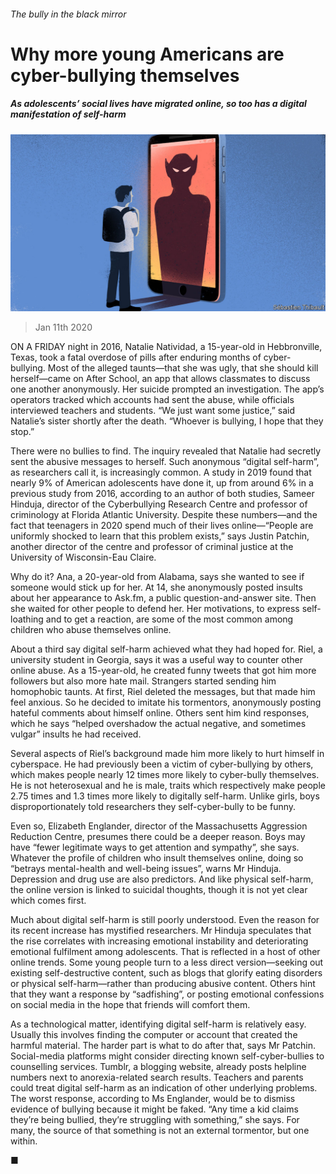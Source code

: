 ###### The bully in the black mirror

# Why more young Americans are cyber-bullying themselves 

##### As adolescents’ social lives have migrated online, so too has a digital manifestation of self-harm 

![image](images/20200111_USD001_0.jpg) 

> Jan 11th 2020 

ON A FRIDAY night in 2016, Natalie Natividad, a 15-year-old in Hebbronville, Texas, took a fatal overdose of pills after enduring months of cyber-bullying. Most of the alleged taunts—that she was ugly, that she should kill herself—came on After School, an app that allows classmates to discuss one another anonymously. Her suicide prompted an investigation. The app’s operators tracked which accounts had sent the abuse, while officials interviewed teachers and students. “We just want some justice,” said Natalie’s sister shortly after the death. “Whoever is bullying, I hope that they stop.” 

There were no bullies to find. The inquiry revealed that Natalie had secretly sent the abusive messages to herself. Such anonymous “digital self-harm”, as researchers call it, is increasingly common. A study in 2019 found that nearly 9% of American adolescents have done it, up from around 6% in a previous study from 2016, according to an author of both studies, Sameer Hinduja, director of the Cyberbullying Research Centre and professor of criminology at Florida Atlantic University. Despite these numbers—and the fact that teenagers in 2020 spend much of their lives online—“People are uniformly shocked to learn that this problem exists,” says Justin Patchin, another director of the centre and professor of criminal justice at the University of Wisconsin-Eau Claire. 

Why do it? Ana, a 20-year-old from Alabama, says she wanted to see if someone would stick up for her. At 14, she anonymously posted insults about her appearance to Ask.fm, a public question-and-answer site. Then she waited for other people to defend her. Her motivations, to express self-loathing and to get a reaction, are some of the most common among children who abuse themselves online. 

About a third say digital self-harm achieved what they had hoped for. Riel, a university student in Georgia, says it was a useful way to counter other online abuse. As a 15-year-old, he created funny tweets that got him more followers but also more hate mail. Strangers started sending him homophobic taunts. At first, Riel deleted the messages, but that made him feel anxious. So he decided to imitate his tormentors, anonymously posting hateful comments about himself online. Others sent him kind responses, which he says “helped overshadow the actual negative, and sometimes vulgar” insults he had received. 

Several aspects of Riel’s background made him more likely to hurt himself in cyberspace. He had previously been a victim of cyber-bullying by others, which makes people nearly 12 times more likely to cyber-bully themselves. He is not heterosexual and he is male, traits which respectively make people 2.75 times and 1.3 times more likely to digitally self-harm. Unlike girls, boys disproportionately told researchers they self-cyber-bully to be funny. 

Even so, Elizabeth Englander, director of the Massachusetts Aggression Reduction Centre, presumes there could be a deeper reason. Boys may have “fewer legitimate ways to get attention and sympathy”, she says. Whatever the profile of children who insult themselves online, doing so “betrays mental-health and well-being issues”, warns Mr Hinduja. Depression and drug use are also predictors. And like physical self-harm, the online version is linked to suicidal thoughts, though it is not yet clear which comes first. 

Much about digital self-harm is still poorly understood. Even the reason for its recent increase has mystified researchers. Mr Hinduja speculates that the rise correlates with increasing emotional instability and deteriorating emotional fulfilment among adolescents. That is reflected in a host of other online trends. Some young people turn to a less direct version—seeking out existing self-destructive content, such as blogs that glorify eating disorders or physical self-harm—rather than producing abusive content. Others hint that they want a response by “sadfishing”, or posting emotional confessions on social media in the hope that friends will comfort them. 

As a technological matter, identifying digital self-harm is relatively easy. Usually this involves finding the computer or account that created the harmful material. The harder part is what to do after that, says Mr Patchin. Social-media platforms might consider directing known self-cyber-bullies to counselling services. Tumblr, a blogging website, already posts helpline numbers next to anorexia-related search results. Teachers and parents could treat digital self-harm as an indication of other underlying problems. The worst response, according to Ms Englander, would be to dismiss evidence of bullying because it might be faked. “Any time a kid claims they’re being bullied, they’re struggling with something,” she says. For many, the source of that something is not an external tormentor, but one within.  

■